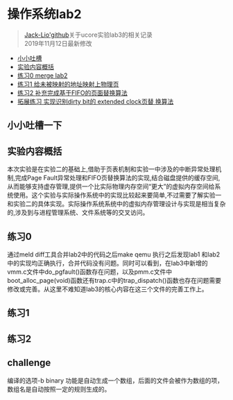 # 操作系统lab2
> [Jack-Lio'github](https://github.com/Jack-Lio)关于ucore实验lab3的相关记录     
> 2019年11月12日最新修改

-   [小小吐槽](#小小吐槽)
-   [实验内容概括](#实验内容概括)
-   [练习0 merge lab2](#练习0)
-   [练习1 给未被映射的地址映射上物理页](#练习1)
-   [练习2 补充完成基于FIFO的页面替换算法](#练习2)
-   [拓展练习 实现识别dirty bit的 extended clock页替
换算法](#challenge)

## 小小吐槽一下

## 实验内容概括
本次实验是在实验二的基础上,借助于页表机制和实验一中涉及的中断异常处理机制,完成Page Fault异常处理和FIFO页替换算法的实现,结合磁盘提供的缓存空间,从而能够支持虚存管理,提供一个比实际物理内存空间“更大”的虚拟内存空间给系统使用。这个实验与实际操作系统中的实现比较起来要简单,不过需要了解实验一和实验二的具体实现。实际操作系统系统中的虚拟内存管理设计与实现是相当复杂的,涉及到与进程管理系统、文件系统等的交叉访问。
## 练习0
通过meld  diff工具合并lab2中的代码之后make qemu 执行之后发现lab1 和lab2中的实现均正确执行，合并代码没有问题。同时可以看到，在lab3中新增的vmm.c文件中do_pgfault()函数存在问题，以及pmm.c文件中boot_alloc_page(void)函数还有trap.c中的trap_dispatch()函数也存在问题需要修改或完善。从这里不难知道lab3的核心内容在这三个文件的完善工作上。
## 练习1

## 练习2

## challenge

编译的选项-b binary  功能是自动生成一个数组，后面的文件会被作为数组的项，数组名是自动按照一定的规则生成的。
